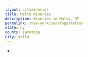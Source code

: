 ```yaml
---
layout: citywineries
title: Malta Wineries
description: Wineries in Malta, NY
permalink: /new-york/saratoga/malta/
state: ny
county: saratoga
city: malta
---
```

-
